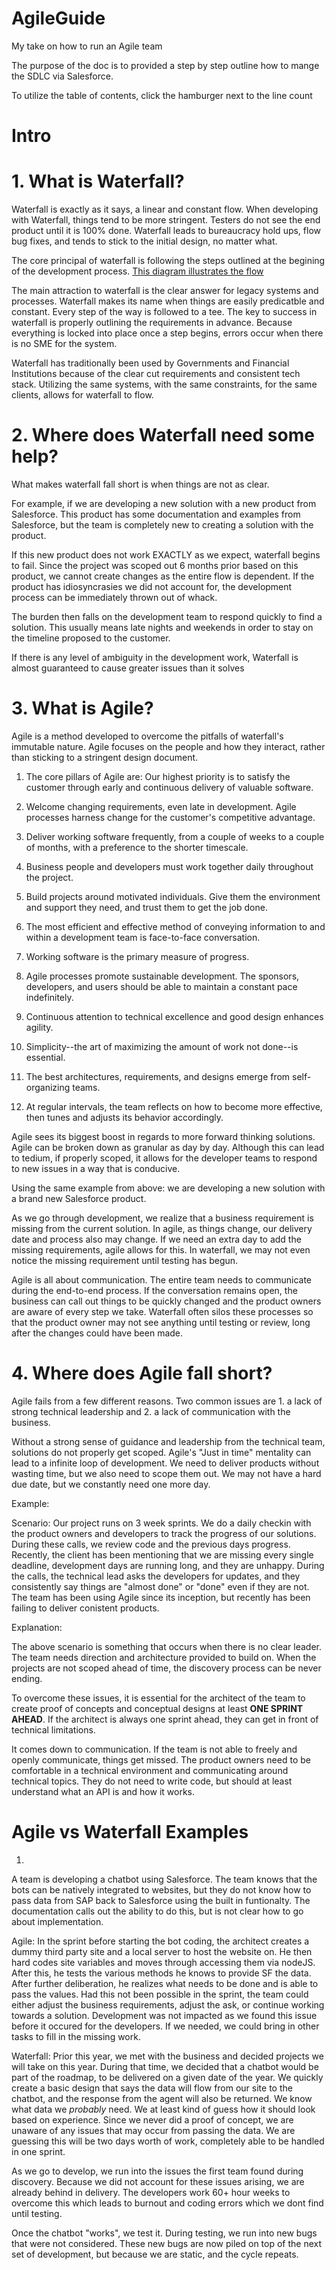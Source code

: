 # AgileGuide
My take on how to run an Agile team

The purpose of the doc is to provided a step by step outline how to mange the SDLC via Salesforce. 

To utilize the table of contents, click the hamburger next to the line count


# Intro

# 1. What is Waterfall? 
Waterfall is exactly as it says, a linear and constant flow. When developing with Waterfall, things tend to be more stringent. Testers do not see the end product until it is 100% done. Waterfall leads to bureaucracy hold ups, flow bug fixes, and tends to stick to the initial design, no matter what.  

The core principal of waterfall is following the steps outlined at the begining of the development process. [This diagram illustrates the flow](https://lucid.app/lucidchart/0075636a-267f-4d14-93f5-4e4f53dba908/edit?page=0_0&invitationId=inv_a86c91a3-9f9b-47e8-b54c-99868ea6e6e7#)

The main attraction to waterfall is the clear answer for legacy systems and processes. Waterfall makes its name when things are easily predicatble and constant. Every step of the way is followed to a tee. The key to success in waterfall is properly outlining the requirements in advance. Because everything is locked into place once a step begins, errors occur when there is no SME for the system. 

Waterfall has traditionally been used by Governments and Financial Institutions because of the clear cut requirements and consistent tech stack. Utilizing the same systems, with the same constraints, for the same clients, allows for waterfall to flow. 

# 2. Where does Waterfall need some help?
What makes waterfall fall short is when things are not as clear. 

For example, if we are developing a new solution with a new product from Salesforce. This product has some documentation and examples from Salesforce, but the team is completely new to creating a solution with the product. 

If this new product does not work EXACTLY as we expect, waterfall begins to fail. Since the project was scoped out 6 months prior based on this product, we cannot create changes as the entire flow is dependent. If the product has idiosyncrasies we did not account for, the development process can be immediately thrown out of whack. 

The burden then falls on the development team to respond quickly to find a solution. This usually means late nights and weekends in order to stay on the timeline proposed to the customer. 

If there is any level of ambiguity in the development work, Waterfall is almost guaranteed to cause greater issues than it solves


# 3. What is Agile?
Agile is a method developed to overcome the pitfalls of waterfall's immutable nature. Agile focuses on the people and how they interact, rather than sticking to a stringent design document. 

1. The core pillars of Agile are:
Our highest priority is to satisfy the customer
through early and continuous delivery
of valuable software.

2. Welcome changing requirements, even late in
development. Agile processes harness change for
the customer's competitive advantage.

3. Deliver working software frequently, from a
couple of weeks to a couple of months, with a
preference to the shorter timescale.

4. Business people and developers must work
together daily throughout the project.

5. Build projects around motivated individuals.
Give them the environment and support they need,
and trust them to get the job done.

6. The most efficient and effective method of
conveying information to and within a development
team is face-to-face conversation.

7. Working software is the primary measure of progress.

8. Agile processes promote sustainable development.
The sponsors, developers, and users should be able
to maintain a constant pace indefinitely.

9. Continuous attention to technical excellence
and good design enhances agility.

10. Simplicity--the art of maximizing the amount
of work not done--is essential.

11. The best architectures, requirements, and designs
emerge from self-organizing teams.

12. At regular intervals, the team reflects on how
to become more effective, then tunes and adjusts
its behavior accordingly.

Agile sees its biggest boost in regards to more forward thinking solutions. Agile can be broken down as granular as day by day. Although this can lead to tedium, if properly scoped, it allows for the developer teams to respond to new issues in a way that is conducive.

Using the same example from above: we are developing a new solution with a brand new Salesforce product. 

As we go through development, we realize that a business requirement is missing from the current solution. In agile, as things change, our delivery date and process also may change. If we need an extra day to add the missing requirements, agile allows for this. In waterfall, we may not even notice the missing requirement until testing has begun. 

Agile is all about communication. The entire team needs to communicate during the end-to-end process. If the conversation remains open, the business can call out things to be quickly changed and the product owners are aware of every step we take. Waterfall often silos these processes so that the product owner may not see anything until testing or review, long after the changes could have been made. 


# 4. Where does Agile fall short? 
Agile fails from a few different reasons. Two common issues are 1. a lack of strong technical leadership and 2. a lack of communication with the business. 

Without a strong sense of guidance and leadership from the technical team, solutions do not properly get scoped. Agile's "Just in time" mentality can lead to a infinite loop of development. We need to deliver products without wasting time, but we also need to scope them out. We may not have a hard due date, but we constantly need one more day. 

Example:

Scenario: Our project runs on 3 week sprints. We do a daily checkin with the product owners and developers to track the progress of our solutions. During these calls, we review code and the previous days progress. Recently, the client has been mentioning that we are missing every single deadline, development days are running long, and they are unhappy. During the calls, the technical lead asks the developers for updates, and they consistently say things are "almost done" or "done" even if they are not. The team has been using Agile since its inception, but recently has been failing to deliver conistent products. 

Explanation: 

The above scenario is something that occurs when there is no clear leader. The team needs direction and architecture provided to build on. When the projects are not scoped ahead of time, the discovery process can be never ending. 

To overcome these issues, it is essential for the architect of the team to create proof of concepts and conceptual designs at least **ONE SPRINT AHEAD**. If the architect is always one sprint ahead, they can get in front of technical limitations.

It comes down to communication. If the team is not able to freely and openly communicate, things get missed. The product owners need to be comfortable in a technical environment and communicating around technical topics. They do not need to write code, but should at least understand what an API is and how it works. 

# Agile vs Waterfall Examples

1.
A team is developing a chatbot using Salesforce. The team knows that the bots can be natively integrated to websites, but they do not know how to pass data from SAP back to Salesforce using the built in funtionalty. The documentation calls out the ability to do this, but is not clear how to go about implementation. 

Agile:
In the sprint before starting the bot coding, the architect creates a dummy third party site and a local server to host the website on. He then hard codes site variables and moves through accessing them via nodeJS. After this, he tests the various methods he knows to provide SF the data. After further deliberation, he realizes what needs to be done and is able to pass the values. Had this not been possible in the sprint, the team could either adjust the business requirements, adjust the ask, or continue working towards a solution. Development was not impacted as we found this issue before it occured for the developers. If we needed, we could bring in other tasks to fill in the missing work. 

Waterfall:
Prior this year, we met with the business and decided projects we will take on this year. During that time, we decided that a chatbot would be part of the roadmap, to be delivered on a given date of the year. We quickly create a basic design that says the data will flow from our site to the chatbot, and the response from the agent will also be returned. We know what data we _probably_ need. We at least kind of guess how it should look based on experience. Since we never did a proof of concept, we are unaware of any issues that may occur from passing the data. We are guessing this will be two days worth of work, completely able to be handled in one sprint.  

As we go to develop, we run into the issues the first team found during discovery. Because we did not account for these issues arising, we are already behind in delivery. The developers work 60+ hour weeks to overcome this which leads to burnout and coding errors which we dont find until testing. 

Once the chatbot "works", we test it. During testing, we run into new bugs that were not considered. These new bugs are now piled on top of the next set of development, but because we are static, and the cycle repeats. 


